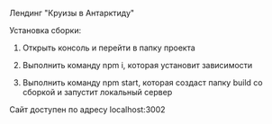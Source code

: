 Лендинг "Круизы в Антарктиду"

Установка сборки:

1. Открыть консоль и перейти в папку проекта

2. Выполнить команду npm i, которая установит зависимости

3. Выполнить команду npm start, которая создаст папку build со сборкой и запустит локальный сервер

Сайт доступен по адресу localhost:3002

